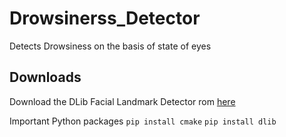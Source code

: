 # Drowsinerss_Detector
Detects Drowsiness on the basis of state of eyes

## Downloads
Download the DLib Facial Landmark Detector rom [here](http://dlib.net/files/shape_predictor_68_face_landmarks.dat.bz2)

Important Python packages
`pip install cmake`
`pip install dlib`

